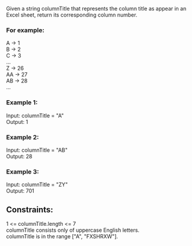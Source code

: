 Given a string columnTitle that represents the column title as appear in an Excel sheet, return its corresponding column number.  

### For example:  

A -> 1  
B -> 2    
C -> 3  
...  
Z -> 26  
AA -> 27  
AB -> 28   
...  
 

### Example 1:  

Input: columnTitle = "A"  
Output: 1  
### Example 2:  

Input: columnTitle = "AB"  
Output: 28  
### Example 3:  

Input: columnTitle = "ZY"  
Output: 701  
 
  
## Constraints:  

1 <= columnTitle.length <= 7  
columnTitle consists only of uppercase English letters.  
columnTitle is in the range ["A", "FXSHRXW"].  
